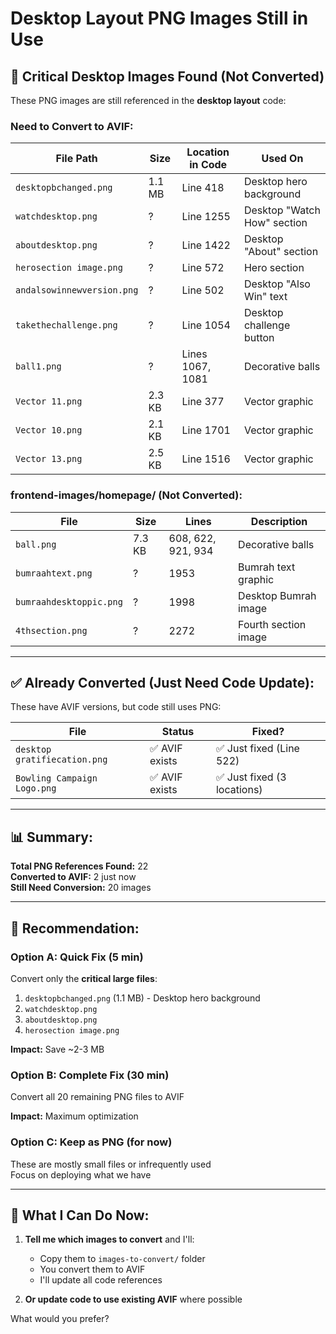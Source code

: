 # Desktop Layout PNG Images Still in Use

## 🔴 Critical Desktop Images Found (Not Converted)

These PNG images are still referenced in the **desktop layout** code:

### **Need to Convert to AVIF:**

| File Path | Size | Location in Code | Used On |
|-----------|------|------------------|---------|
| `desktopbchanged.png` | 1.1 MB | Line 418 | Desktop hero background |
| `watchdesktop.png` | ? | Line 1255 | Desktop "Watch How" section |
| `aboutdesktop.png` | ? | Line 1422 | Desktop "About" section |
| `herosection image.png` | ? | Line 572 | Hero section |
| `andalsowinnewversion.png` | ? | Line 502 | Desktop "Also Win" text |
| `takethechallenge.png` | ? | Line 1054 | Desktop challenge button |
| `ball1.png` | ? | Lines 1067, 1081 | Decorative balls |
| `Vector 11.png` | 2.3 KB | Line 377 | Vector graphic |
| `Vector 10.png` | 2.1 KB | Line 1701 | Vector graphic |
| `Vector 13.png` | 2.5 KB | Line 1516 | Vector graphic |

### **frontend-images/homepage/ (Not Converted):**

| File | Size | Lines | Description |
|------|------|-------|-------------|
| `ball.png` | 7.3 KB | 608, 622, 921, 934 | Decorative balls |
| `bumraahtext.png` | ? | 1953 | Bumrah text graphic |
| `bumraahdesktoppic.png` | ? | 1998 | Desktop Bumrah image |
| `4thsection.png` | ? | 2272 | Fourth section image |

---

## ✅ Already Converted (Just Need Code Update):

These have AVIF versions, but code still uses PNG:

| File | Status | Fixed? |
|------|--------|--------|
| `desktop gratifiecation.png` | ✅ AVIF exists | ✅ Just fixed (Line 522) |
| `Bowling Campaign Logo.png` | ✅ AVIF exists | ✅ Just fixed (3 locations) |

---

## 📊 Summary:

**Total PNG References Found:** 22  
**Converted to AVIF:** 2 just now  
**Still Need Conversion:** 20 images  

---

## 🎯 Recommendation:

### **Option A: Quick Fix (5 min)**
Convert only the **critical large files**:
1. `desktopbchanged.png` (1.1 MB) - Desktop hero background
2. `watchdesktop.png` 
3. `aboutdesktop.png`
4. `herosection image.png`

**Impact:** Save ~2-3 MB

### **Option B: Complete Fix (30 min)**
Convert all 20 remaining PNG files to AVIF

**Impact:** Maximum optimization

### **Option C: Keep as PNG (for now)**
These are mostly small files or infrequently used  
Focus on deploying what we have

---

## 🚀 What I Can Do Now:

1. **Tell me which images to convert** and I'll:
   - Copy them to `images-to-convert/` folder
   - You convert them to AVIF
   - I'll update all code references

2. **Or update code to use existing AVIF** where possible

What would you prefer?

